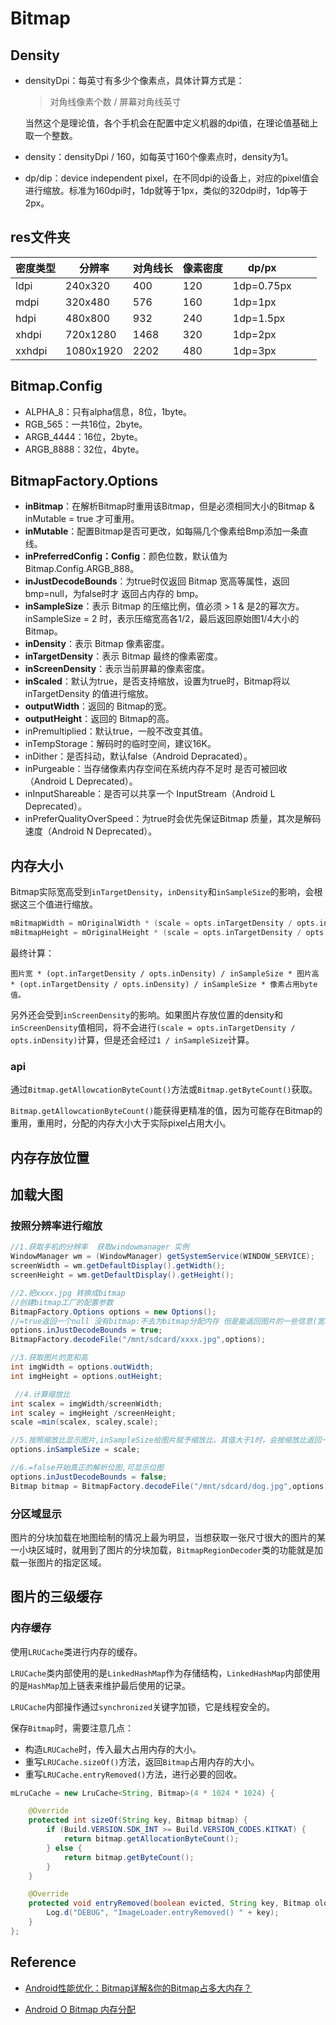 # Bitmap

## Density

* densityDpi：每英寸有多少个像素点，具体计算方式是：

  > 对角线像素个数 / 屏幕对角线英寸

  当然这个是理论值，各个手机会在配置中定义机器的dpi值，在理论值基础上取一个整数。

* density：densityDpi / 160，如每英寸160个像素点时，density为1。

* dp/dip：device independent pixel，在不同dpi的设备上，对应的pixel值会进行缩放。标准为160dpi时，1dp就等于1px，类似的320dpi时，1dp等于2px。



## res文件夹

| 密度类型 | 分辨率    | 对角线长 | 像素密度 | dp/px      |      |      |
| -------- | --------- | -------- | -------- | ---------- | ---- | ---- |
| ldpi     | 240x320   | 400      | 120      | 1dp=0.75px |      |      |
| mdpi     | 320x480   | 576      | 160      | 1dp=1px    |      |      |
| hdpi     | 480x800   | 932      | 240      | 1dp=1.5px  |      |      |
| xhdpi    | 720x1280  | 1468     | 320      | 1dp=2px    |      |      |
| xxhdpi   | 1080x1920 | 2202     | 480      | 1dp=3px    |      |      |



## Bitmap.Config

* ALPHA_8：只有alpha信息，8位，1byte。
* RGB_565：一共16位，2byte。
* ARGB_4444：16位，2byte。
* ARGB_8888：32位，4byte。



## BitmapFactory.Options

* **inBitmap**：在解析Bitmap时重用该Bitmap，但是必须相同大小的Bitmap & inMutable = true 才可重用。
* **inMutable**：配置Bitmap是否可更改，如每隔几个像素给Bmp添加一条直线。
* **inPreferredConfig：Config**：颜色位数，默认值为Bitmap.Config.ARGB_888。
* **inJustDecodeBounds**：为true时仅返回 Bitmap 宽高等属性，返回bmp=null，为false时才 返回占内存的 bmp。
* **inSampleSize**：表示 Bitmap 的压缩比例，值必须 > 1 & 是2的幂次方。inSampleSize = 2 时，表示压缩宽高各1/2，最后返回原始图1/4大小的Bitmap。
* **inDensity**：表示 Bitmap 像素密度。
* **inTargetDensity**：表示 Bitmap 最终的像素密度。
* **inScreenDensity**：表示当前屏幕的像素密度。
* **inScaled**：默认为true，是否支持缩放，设置为true时，Bitmap将以 inTargetDensity 的值进行缩放。
* **outputWidth**：返回的 Bitmap的宽。
* **outputHeight**：返回的 Bitmap的高。
* inPremultiplied：默认true，一般不改变其值。
* inTempStorage：解码时的临时空间，建议16K。
* inDither：是否抖动，默认false（Android Depracated）。
* inPurgeable：当存储像素内存空间在系统内存不足时 是否可被回收（Android L Deprecated）。
* inInputShareable：是否可以共享一个 InputStream（Android L Deprecated）。
* inPreferQualityOverSpeed：为true时会优先保证Bitmap 质量，其次是解码速度（Android N Deprecated）。



## 内存大小

Bitmap实际宽高受到`inTargetDensity`，`inDensity`和`inSampleSize`的影响，会根据这三个值进行缩放。

```c++
mBitmapWidth = mOriginalWidth * (scale = opts.inTargetDensity / opts.inDensity) * 1 / inSampleSize;
mBitmapHeight = mOriginalHeight * (scale = opts.inTargetDensity / opts.inDensity) * 1 / inSampleSize;
```

最终计算：

```
图片宽 * (opt.inTargetDensity / opts.inDensity) / inSampleSize * 图片高 * (opt.inTargetDensity / opts.inDensity) / inSampleSize * 像素占用byte值。
```

另外还会受到`inScreenDensity`的影响。如果图片存放位置的density和`inScreenDensity`值相同，将不会进行`(scale = opts.inTargetDensity / opts.inDensity)`计算，但是还会经过`1 / inSampleSize`计算。

### api

通过`Bitmap.getAllowcationByteCount()`方法或`Bitmap.getByteCount()`获取。

`Bitmap.getAllowcationByteCount()`能获得更精准的值，因为可能存在Bitmap的重用，重用时，分配的内存大小大于实际pixel占用大小。



## 内存存放位置





## 加载大图

### 按照分辨率进行缩放

```java
//1.获取手机的分辨率  获取windowmanager 实例
WindowManager wm = (WindowManager) getSystemService(WINDOW_SERVICE);
screenWidth = wm.getDefaultDisplay().getWidth();
screenHeight = wm.getDefaultDisplay().getHeight();

//2.把xxxx.jpg 转换成bitmap
//创建bitmap工厂的配置参数
BitmapFactory.Options options = new Options();
//=true返回一个null 没有bitmap:不去为bitmap分配内存 但是能返回图片的一些信息(宽和高)
options.inJustDecodeBounds = true;
BitmapFactory.decodeFile("/mnt/sdcard/xxxx.jpg",options);

//3.获取图片的宽和高
int imgWidth = options.outWidth;
int imgHeight = options.outHeight;

 //4.计算缩放比
int scalex = imgWidth/screenWidth;
int scaley = imgHeight /screenHeight;
scale =min(scalex, scaley,scale);

//5.按照缩放比显示图片,inSampleSize给图片赋予缩放比，其值大于1时，会按缩放比返回一个小图片用来节省内存
options.inSampleSize = scale;

//6.=false开始真正的解析位图,可显示位图
options.inJustDecodeBounds = false;
Bitmap bitmap = BitmapFactory.decodeFile("/mnt/sdcard/dog.jpg",options);
```

### 分区域显示

图片的分块加载在地图绘制的情况上最为明显，当想获取一张尺寸很大的图片的某一小块区域时，就用到了图片的分块加载，`BitmapRegionDecoder`类的功能就是加载一张图片的指定区域。



## 图片的三级缓存

### 内存缓存

使用`LRUCache`类进行内存的缓存。

`LRUCache`类内部使用的是`LinkedHashMap`作为存储结构，`LinkedHashMap`内部使用的是`HashMap`加上链表来维护最后使用的记录。

`LRUCache`内部操作通过`synchronized`关键字加锁，它是线程安全的。

保存`Bitmap`时，需要注意几点：

* 构造`LRUCache`时，传入最大占用内存的大小。
* 重写`LRUCache.sizeOf()`方法，返回`Bitmap`占用内存的大小。
* 重写`LRUCache.entryRemoved()`方法，进行必要的回收。

```java
mLruCache = new LruCache<String, Bitmap>(4 * 1024 * 1024) {

    @Override
    protected int sizeOf(String key, Bitmap bitmap) {
        if (Build.VERSION.SDK_INT >= Build.VERSION_CODES.KITKAT) {
            return bitmap.getAllocationByteCount();
        } else {
            return bitmap.getByteCount();
        }
    }

    @Override
    protected void entryRemoved(boolean evicted, String key, Bitmap oldValue, Bitmap newValue) {
        Log.d("DEBUG", "ImageLoader.entryRemoved() " + key);
    }
};
```



## Reference

* [Android性能优化：Bitmap详解&你的Bitmap占多大内存？](https://www.jianshu.com/p/4ba3e63c8cdc)

* [Android O Bitmap 内存分配](https://www.cnblogs.com/xiaji5572/p/7794083.html)